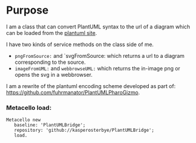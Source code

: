 # Purpose
I am a class that can convert PlantUML syntax to the url of a diagram which can be loaded from the [plantuml site](http://plantuml.com/).


I have two kinds of service methods on the class side of me.

- `pngFromSource:` and `svgFromSource:  which returns a url to a diagram corresponding to the source.
- `imageFromUML:` and `webbrowseUML:`  which returns the in-image png or opens the svg in a webbrowser.

I am a rewrite of the plantuml encoding scheme developed as part of:
https://github.com/fuhrmanator/PlantUMLPharoGizmo.

### Metacello load:

```smalltalk
Metacello new
   baseline: 'PlantUMLBridge';
   repository: 'github://kasperosterbye/PlantUMLBridge';
   load.
```
